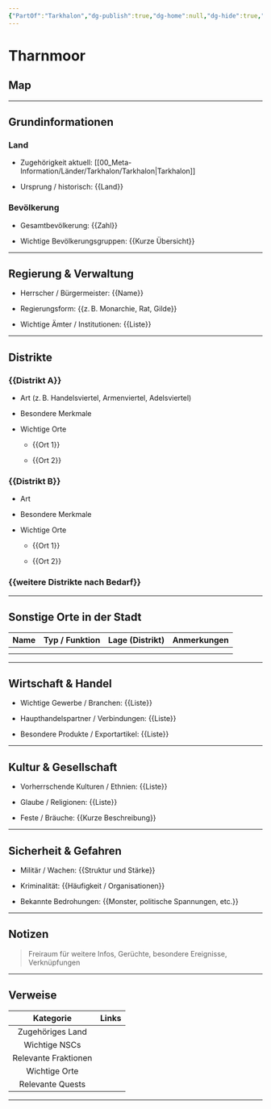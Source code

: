 ```yaml
---
{"PartOf":"Tarkhalon","dg-publish":true,"dg-home":null,"dg-hide":true,"tags":["city"],"permalink":"/00-meta-information/laender/tarkhalon/staedte/tharnmoor/","hide":true,"dgPassFrontmatter":true}
---
```



# **Tharnmoor**

## **Map**




---

## **Grundinformationen**

### Land

- Zugehörigkeit aktuell: [[00_Meta-Information/Länder/Tarkhalon/Tarkhalon\|Tarkhalon]]
    
- Ursprung / historisch: {{Land}}
    

### Bevölkerung

- Gesamtbevölkerung: {{Zahl}}
    
- Wichtige Bevölkerungsgruppen: {{Kurze Übersicht}}
    

---


## **Regierung & Verwaltung**

- Herrscher / Bürgermeister: 
	{{Name}}
    
- Regierungsform: 
	{{z. B. Monarchie, Rat, Gilde}}
    
- Wichtige Ämter / Institutionen: 
	{{Liste}}
    

---

## **Distrikte**

### {{Distrikt A}}

- Art
	(z. B. Handelsviertel, Armenviertel, Adelsviertel)
    
- Besondere Merkmale
    
- Wichtige Orte
    - {{Ort 1}}
        
    - {{Ort 2}}
        

### {{Distrikt B}}

- Art
    
- Besondere Merkmale
    
- Wichtige Orte    
    - {{Ort 1}}
        
    - {{Ort 2}}
        

### {{weitere Distrikte nach Bedarf}}

---

## **Sonstige Orte in der Stadt**

|Name|Typ / Funktion|Lage (Distrikt)|Anmerkungen|
|---|---|---|---|
|||||
|||||

---

## **Wirtschaft & Handel**

- Wichtige Gewerbe / Branchen: 
	{{Liste}}
    
- Haupthandelspartner / Verbindungen: 
	{{Liste}}
    
- Besondere Produkte / Exportartikel: 
	{{Liste}}
    

---

## **Kultur & Gesellschaft**

- Vorherrschende Kulturen / Ethnien: 
	{{Liste}}
    
- Glaube / Religionen: 
	{{Liste}}
    
- Feste / Bräuche: 
	{{Kurze Beschreibung}}
    

---

## **Sicherheit & Gefahren**

- Militär / Wachen: 
	{{Struktur und Stärke}}
    
- Kriminalität: 
	{{Häufigkeit / Organisationen}}
    
- Bekannte Bedrohungen: 
	{{Monster, politische Spannungen, etc.}}
    

---

## **Notizen**

> Freiraum für weitere Infos, Gerüchte, besondere Ereignisse, Verknüpfungen


---

## **Verweise**

|      Kategorie       | Links |
| :------------------: | ----- |
|   Zugehöriges Land   |       |
|    Wichtige NSCs     |       |
| Relevante Fraktionen |       |
|    Wichtige Orte     |       |
|   Relevante Quests   |       |

---
